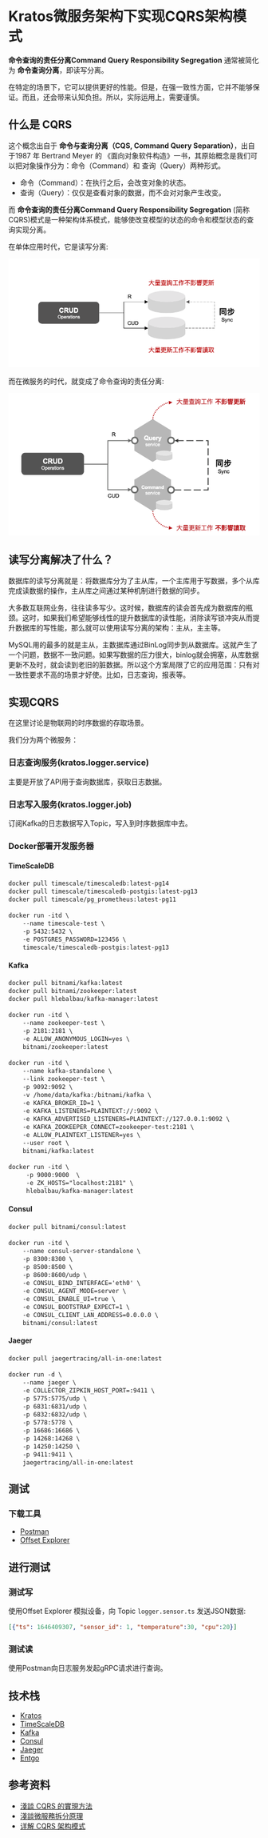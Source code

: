 # Kratos微服务架构下实现CQRS架构模式

**命令查询的责任分离Command Query Responsibility Segregation** 通常被简化为 **命令查询分离**，即读写分离。

在特定的场景下，它可以提供更好的性能。但是，在强一致性方面，它并不能够保证。而且，还会带来认知负担。所以，实际运用上，需要谨慎。

## 什么是 CQRS

这个概念出自于 **命令与查询分离（CQS, Command Query Separation）**，出自于1987 年 Bertrand Meyer 的 <Object-Oriented Software Construction>《面向对象软件构造》一书，其原始概念是我们可以把对象操作分为：命令（Command）和 查询（Query）两种形式。

* 命令（Command）：在执行之后，会改变对象的状态。
* 查询（Query）：仅仅是查看对象的数据，而不会对对象产生改变。

而 **命令查询的责任分离Command Query Responsibility Segregation** (简称CQRS)模式是一种架构体系模式，能够使改变模型的状态的命令和模型状态的查询实现分离。

在单体应用时代，它是读写分离:

![读写分离](/assets/images/rws.png)

而在微服务的时代，就变成了命令查询的责任分离:

![命令查询的责任分离](/assets/images/cqrs.png)

## 读写分离解决了什么？

数据库的读写分离就是：将数据库分为了主从库，一个主库用于写数据，多个从库完成读数据的操作，主从库之间通过某种机制进行数据的同步。

大多数互联网业务，往往读多写少。这时候，数据库的读会首先成为数据库的瓶颈。这时，如果我们希望能够线性的提升数据库的读性能，消除读写锁冲突从而提升数据库的写性能，那么就可以使用读写分离的架构：主从，主主等。

MySQL用的最多的就是主从，主数据库通过BinLog同步到从数据库。这就产生了一个问题，数据不一致问题。如果写数据的压力很大，binlog就会拥塞，从库数据更新不及时，就会读到老旧的脏数据。所以这个方案局限了它的应用范围：只有对一致性要求不高的场景才好使。比如，日志查询，报表等。

## 实现CQRS

在这里讨论是物联网的时序数据的存取场景。

我们分为两个微服务：

### 日志查询服务(kratos.logger.service)

主要是开放了API用于查询数据库，获取日志数据。

### 日志写入服务(kratos.logger.job)

订阅Kafka的日志数据写入Topic，写入到时序数据库中去。

### Docker部署开发服务器

#### TimeScaleDB

```shell
docker pull timescale/timescaledb:latest-pg14
docker pull timescale/timescaledb-postgis:latest-pg13
docker pull timescale/pg_prometheus:latest-pg11

docker run -itd \
    --name timescale-test \
    -p 5432:5432 \
    -e POSTGRES_PASSWORD=123456 \
    timescale/timescaledb-postgis:latest-pg13
```

#### Kafka

```shell
docker pull bitnami/kafka:latest
docker pull bitnami/zookeeper:latest
docker pull hlebalbau/kafka-manager:latest

docker run -itd \
    --name zookeeper-test \
    -p 2181:2181 \
    -e ALLOW_ANONYMOUS_LOGIN=yes \
    bitnami/zookeeper:latest

docker run -itd \
    --name kafka-standalone \
    --link zookeeper-test \
    -p 9092:9092 \
    -v /home/data/kafka:/bitnami/kafka \
    -e KAFKA_BROKER_ID=1 \
    -e KAFKA_LISTENERS=PLAINTEXT://:9092 \
    -e KAFKA_ADVERTISED_LISTENERS=PLAINTEXT://127.0.0.1:9092 \
    -e KAFKA_ZOOKEEPER_CONNECT=zookeeper-test:2181 \
    -e ALLOW_PLAINTEXT_LISTENER=yes \
    --user root \
    bitnami/kafka:latest

docker run -itd \
     -p 9000:9000  \
     -e ZK_HOSTS="localhost:2181" \
     hlebalbau/kafka-manager:latest
```

#### Consul

```shell
docker pull bitnami/consul:latest

docker run -itd \
    --name consul-server-standalone \
    -p 8300:8300 \
    -p 8500:8500 \
    -p 8600:8600/udp \
    -e CONSUL_BIND_INTERFACE='eth0' \
    -e CONSUL_AGENT_MODE=server \
    -e CONSUL_ENABLE_UI=true \
    -e CONSUL_BOOTSTRAP_EXPECT=1 \
    -e CONSUL_CLIENT_LAN_ADDRESS=0.0.0.0 \
    bitnami/consul:latest
```

#### Jaeger

```shell
docker pull jaegertracing/all-in-one:latest

docker run -d \
    --name jaeger \
    -e COLLECTOR_ZIPKIN_HOST_PORT=:9411 \
    -p 5775:5775/udp \
    -p 6831:6831/udp \
    -p 6832:6832/udp \
    -p 5778:5778 \
    -p 16686:16686 \
    -p 14268:14268 \
    -p 14250:14250 \
    -p 9411:9411 \
    jaegertracing/all-in-one:latest
```

## 测试

### 下载工具

* [Postman](https://www.postman.com/downloads/)
* [Offset Explorer](https://www.kafkatool.com/download.html)

## 进行测试

### 测试写

使用Offset Explorer 模拟设备，向 Topic ```logger.sensor.ts``` 发送JSON数据:

```json
[{"ts": 1646409307, "sensor_id": 1, "temperature":30, "cpu":20}]
```

### 测试读

使用Postman向日志服务发起gRPC请求进行查询。

## 技术栈

- [Kratos](https://go-kratos.dev/)
- [TimeScaleDB](https://www.timescale.com/)
- [Kafka](https://kafka.apache.org/)
- [Consul](https://www.consul.io/)
- [Jaeger](https://www.jaegertracing.io/)
- [Entgo](https://entgo.io/)

## 参考资料

* [淺談 CQRS 的實現方法](https://medium.brobridge.com/%E6%B7%BA%E8%AB%87-cqrs-%E5%AF%A6%E7%8F%BE%E6%96%B9%E6%B3%95-3b4fcb8d5c86)
* [淺談微服務拆分原理](https://medium.brobridge.com/%E6%B7%BA%E8%AB%87%E5%BE%AE%E6%9C%8D%E5%8B%99%E6%8B%86%E5%88%86%E5%8E%9F%E7%90%86-d43fbb33e722)
* [详解 CQRS 架构模式](https://www.infoq.cn/article/wdlpjosudoga34jutys9)